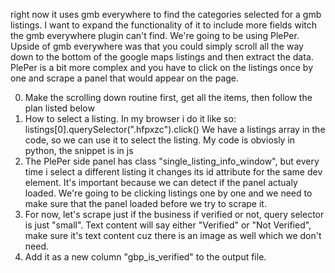 right now it uses gmb everywhere to find the categories selected for a gmb listings. 
I want to expand the functionality of it to include more fields witch the gmb everywhere plugin can't find. 
We're going to be using PlePer. Upside of gmb everywhere was that you could simply scroll all the way down to the bottom of the google maps listings and then extract the data. PlePer is a bit more complex and you have to click on the listings once by one and scrape a panel that would appear on the page. 

0. Make the scrolling down routine first, get all the items, then follow the plan listed below
1. How to select a listing. In my browser i do it like so:
listings[0].querySelector(".hfpxzc").click()
We have a listings array in the code, so we can use it to select the listing. My code is obviosly in python, the snippet is in js
2. The PlePer side panel has class "single_listing_info_window", but every time i select a different listing it changes its id attribute for the same dev element. It's important because we can detect if the panel actualy loaded. We're going to be clicking listings one by one and we need to make sure that the panel loaded before we try to scrape it. 
3. For now, let's scrape just if the business if verified or not, query selector is just "small". Text content will say either "Verified" or "Not Verified", make sure it's text content cuz there is an image as well which we don't need. 
4. Add it as a new column "gbp_is_verified" to the output file. 